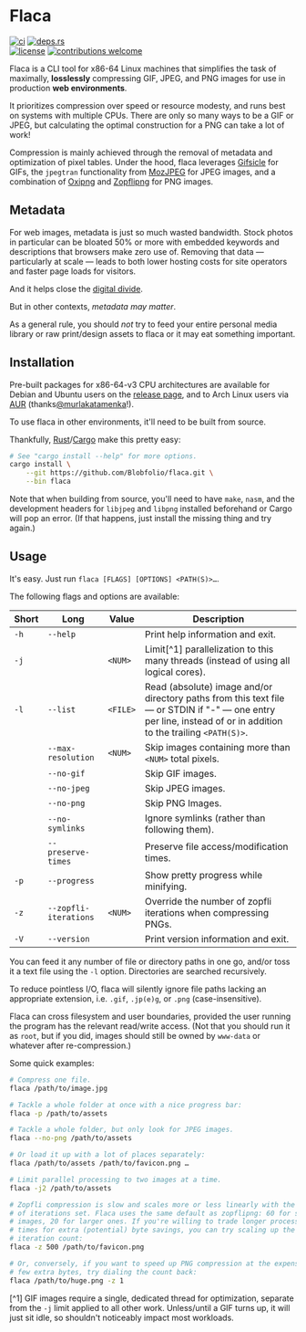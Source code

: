 # Flaca

[![ci](https://img.shields.io/github/actions/workflow/status/Blobfolio/flaca/ci.yaml?style=flat-square&label=ci)](https://github.com/Blobfolio/flaca/actions)
[![deps.rs](https://deps.rs/repo/github/blobfolio/flaca/status.svg?style=flat-square&label=deps.rs)](https://deps.rs/repo/github/blobfolio/flaca)<br>
[![license](https://img.shields.io/badge/license-wtfpl-ff1493?style=flat-square)](https://en.wikipedia.org/wiki/WTFPL)
[![contributions welcome](https://img.shields.io/badge/PRs-welcome-brightgreen.svg?style=flat-square&label=contributions)](https://github.com/Blobfolio/flaca/issues)

Flaca is a CLI tool for x86-64 Linux machines that simplifies the task of maximally, **losslessly** compressing GIF, JPEG, and PNG images for use in production **web environments**.

It prioritizes compression over speed or resource modesty, and runs best on systems with multiple CPUs. There are only so many ways to be a GIF or JPEG, but calculating the optimal construction for a PNG can take a lot of work!

Compression is mainly achieved through the removal of metadata and optimization of pixel tables. Under the hood, flaca leverages [Gifsicle](https://github.com/kohler/gifsicle) for GIFs, the `jpegtran` functionality from [MozJPEG](https://github.com/mozilla/mozjpeg) for JPEG images, and a combination of [Oxipng](https://github.com/shssoichiro/oxipng) and [Zopflipng](https://github.com/google/zopfli) for PNG images.



## Metadata

For web images, metadata is just so much wasted bandwidth. Stock photos in particular can be bloated 50% or more with embedded keywords and descriptions that browsers make zero use of. Removing that data — particularly at scale — leads to both lower hosting costs for site operators and faster page loads for visitors.

And it helps close the [digital divide](https://en.wikipedia.org/wiki/Digital_divide).

But in other contexts, _metadata may matter_.

As a general rule, you should _not_ try to feed your entire personal media library or raw print/design assets to flaca or it may eat something important.



## Installation

Pre-built packages for x86-64-v3 CPU architectures are available for Debian and Ubuntu users on the [release page](https://github.com/Blobfolio/flaca/releases/latest), and to Arch Linux users via [AUR](https://aur.archlinux.org/packages/flaca-bin) (thanks[@murlakatamenka](https://github.com/murlakatamenka)!).

To use flaca in other environments, it'll need to be built from source.

Thankfully, [Rust](https://www.rust-lang.org/)/[Cargo](https://github.com/rust-lang/cargo) make this pretty easy:

```bash
# See "cargo install --help" for more options.
cargo install \
    --git https://github.com/Blobfolio/flaca.git \
    --bin flaca
```

Note that when building from source, you'll need to have `make`, `nasm`, and the development headers for `libjpeg` and `libpng` installed beforehand or Cargo will pop an error. (If that happens, just install the missing thing and try again.)



## Usage

It's easy. Just run `flaca [FLAGS] [OPTIONS] <PATH(S)>…`.

The following flags and options are available:

| Short | Long | Value | Description |
| ----- | ---- | ----- | ----------- |
| `-h` | `--help` | | Print help information and exit. |
| `-j` | | `<NUM>` | Limit[^1] parallelization to this many threads (instead of using all logical cores). |
| `-l` | `--list` | `<FILE>` | Read (absolute) image and/or directory paths from this text file — or STDIN if "-" — one entry per line, instead of or in addition to the trailing `<PATH(S)>`. |
| | `--max-resolution` | `<NUM>` | Skip images containing more than `<NUM>` total pixels. |
| | `--no-gif` | | Skip GIF images. |
| | `--no-jpeg` | | Skip JPEG images. |
| | `--no-png` | | Skip PNG Images. |
| | `--no-symlinks` | | Ignore symlinks (rather than following them). |
| | `--preserve-times` | | Preserve file access/modification times. |
| `-p` | `--progress` | | Show pretty progress while minifying. |
| `-z` | `--zopfli-iterations` | `<NUM>` | Override the number of zopfli iterations when compressing PNGs. |
| `-V` | `--version` | | Print version information and exit. |

You can feed it any number of file or directory paths in one go, and/or toss it a text file using the `-l` option. Directories are searched recursively.

To reduce pointless I/O, flaca will silently ignore file paths lacking an appropriate extension, i.e. `.gif`, `.jp(e)g`, or `.png` (case-insensitive).

Flaca can cross filesystem and user boundaries, provided the user running the program has the relevant read/write access. (Not that you should run it as `root`, but if you did, images should still be owned by `www-data` or whatever after re-compression.)

Some quick examples:

```bash
# Compress one file.
flaca /path/to/image.jpg

# Tackle a whole folder at once with a nice progress bar:
flaca -p /path/to/assets

# Tackle a whole folder, but only look for JPEG images.
flaca --no-png /path/to/assets

# Or load it up with a lot of places separately:
flaca /path/to/assets /path/to/favicon.png …

# Limit parallel processing to two images at a time.
flaca -j2 /path/to/assets

# Zopfli compression is slow and scales more or less linearly with the number
# of iterations set. Flaca uses the same default as zopflipng: 60 for small
# images, 20 for larger ones. If you're willing to trade longer processing 
# times for extra (potential) byte savings, you can try scaling up the 
# iteration count:
flaca -z 500 /path/to/favicon.png

# Or, conversely, if you want to speed up PNG compression at the expense of a
# few extra bytes, try dialing the count back:
flaca /path/to/huge.png -z 1
```

[^1] GIF images require a single, dedicated thread for optimization, separate from the `-j` limit applied to all other work. Unless/until a GIF turns up, it will just sit idle, so shouldn't noticeably impact most workloads.
